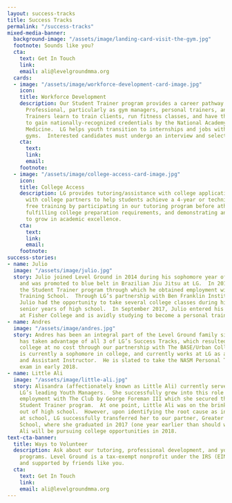 ```yaml
---
layout: success-tracks
title: Success Tracks
permalink: "/success-tracks"
mixed-media-banner:
  background-image: "/assets/image/landing-card-visit-the-gym.jpg"
  footnote: Sounds like you?
  cta:
    text: Get In Touch
    link: 
    email: ali@levelgroundmma.org
  cards:
  - image: "/assets/image/workforce-development-card-image.jpg"
    icon: 
    title: Workforce Development
    description: Our Student Trainer program provides a career pathway as a Fitness
      Professional, particularly as gym managers, personal trainers, and fitness instructors.  Student
      Trainers learn to train clients, run fitness classes, and have the opportunity
      to gain nationally-recognized credentials by the National Academy of Sports
      Medicine.  LG helps youth transition to internships and jobs with Boston-based
      gyms.  Interested candidates must undergo an interview and selection process.
    cta:
      text: 
      link: 
      email: 
    footnote: 
  - image: "/assets/image/college-access-card-image.jpg"
    icon: 
    title: College Access
    description: LG provides tutoring/assistance with college applications, and works
      with college partners to help students achieve a 4-year or technical degree.  Earn
      free training by participating in our tutoring program before athletic training,
      fulfilling college preparation requirements, and demonstrating an overall commitment
      to grow in academic excellence.
    cta:
      text: 
      link: 
      email: 
    footnote: 
success-stories:
- name: Julio
  image: "/assets/image/julio.jpg"
  story: Julio joined Level Ground in 2014 during his sophomore year of high school,
    and was promoted to blue belt in Brazilian Jiu Jitsu at LG.  In 2016, Julio joined
    the Student Trainer program through which he obtained employment with ACCEPT Personal
    Training School.  Through LG’s partnership with Ben Franklin Institute of Technology,
    Julio had the opportunity to take several college classes during his junior and
    senior years of high school.  In September 2017, Julio entered his freshman year
    at Fisher College and is avidly studying to become a personal trainer.
- name: Andres
  image: "/assets/image/andres.jpg"
  story: Andres has been an integral part of the Level Ground family since 2015.  He
    has taken advantage of all 3 of LG’s Success Tracks, which resulted in him entering
    college at no cost through our partnership with The BASE/Urban College in 2016.  Andres
    is currently a sophomore in college, and currently works at LG as a Youth Manager
    and Assistant Instructor.  He is slated to take the NASM Personal Training Certification
    exam in early 2018.
- name: Little Ali
  image: "/assets/image/little-ali.jpg"
  story: Alisandra (affectionately known as Little Ali) currently serves as one of
    LG’s leading Youth Managers.  She successfully grew into this role during her
    employment with The Club by George Foreman III which she secured through LG’s
    Student Trainer program.  At one point, Little Ali was on the brink of dropping
    out of high school.  However, upon identifying the root cause as inadequate support
    at school, LG successfully transferred her to our partner, Greater Egleston High
    School, where she graduated in 2017 (one year earlier than should would have otherwise.)  Little
    Ali will be pursuing college opportunities in 2018.
text-cta-banner:
  title: Ways to Volunteer
  description: Ask about our tutoring, professional development, and youth employment
    programs. Level Ground is a tax-exempt nonprofit under the IRS (EIN 46-3915852)
    and supported by friends like you.
  cta:
    text: Get In Touch
    link: 
    email: ali@levelgroundmma.org
---
```

